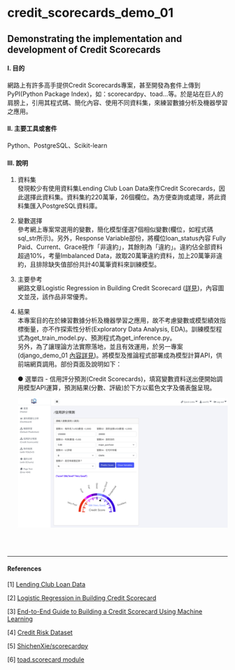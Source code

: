 # **credit_scorecards_demo_01**

## **Demonstrating the implementation and development of Credit Scorecards**

#### **Ⅰ. 目的** 
網路上有許多高手提供Credit Scorecards專案，甚至開發為套件上傳到PyPI(Python Package Index)，如：scorecardpy、toad…等。於是站在巨人的肩膀上，引用其程式碼、簡化內容、使用不同資料集，來練習數據分析及機器學習之應用。 

#### **Ⅱ. 主要工具或套件**
Python、PostgreSQL、Scikit-learn

#### **Ⅲ. 說明**
1. 資料集<br>
發現較少有使用資料集Lending Club Loan Data來作Credit Scorecards，因此選擇此資料集。資料集約220萬筆，26個欄位。為方便查詢或處理，將此資料集匯入PostgreSQL資料庫。<br>
2. 變數選擇<br>
參考網上專案常選用的變數，簡化模型僅選7個相似變數(欄位，如程式碼sql_str所示)。另外，Response Variable部份，將欄位loan_status內容 Fully Paid、Current、Grace視作「非違約」，其餘則為「違約」。違約佔全部資料超過10%，考量Imbalanced Data，故取20萬筆違約資料，加上20萬筆非違約，且排除缺失值部份共計40萬筆資料來訓練模型。<br>
3. 主要參考<br>
網路文章Logistic Regression in Building Credit Scorecard ([詳見](<https://medium.com/@rachmanto.rian/logistic-regression-in-building-credit-scorecard-924bece9f953>))，內容圖文並茂，該作品非常優秀。<br>
4. 結果<br>
本專案目的在於練習數據分析及機器學習之應用，故不考慮變數或模型績效指標衡量，亦不作探索性分析(Exploratory Data Analysis, EDA)。訓練模型程式為get_train_model.py、預測程式為get_inference.py。<br>
另外，為了讓理論方法實際落地，並且有效運用，於另一專案(django_demo_01 [內容詳見](<https://github.com/qinglian1105>))。將模型及推論程式部署成為模型計算API，供前端網頁調用。部份頁面及說明如下：<br> 

   ● 選單四 - 信用評分預測(Credit Scorecards)，填寫變數資料送出便開始調用模型API運算，預測結果(分數、評級)於下方以藍色文字及儀表盤呈現。<br>

    ![avatar](./README_png/page_scorecard.png)
    
<br><br>

---

#### **References**

[1] [Lending Club Loan Data
](<https://www.kaggle.com/datasets/adarshsng/lending-club-loan-data-csv/data>)

[2] [Logistic Regression in Building Credit Scorecard](<https://medium.com/@rachmanto.rian/logistic-regression-in-building-credit-scorecard-924bece9f953>)

[3] [End-to-End Guide to Building a Credit Scorecard Using Machine Learning](<https://towardsdatascience.com/end-to-end-guide-to-building-a-credit-scorecard-using-machine-learning-6502d8bb765a>)

[4] [Credit Risk Dataset](<https://www.kaggle.com/datasets/laotse/credit-risk-dataset/code>)

[5] [ShichenXie/scorecardpy](<https://github.com/ShichenXie/scorecardpy>)


[6] [toad.scorecard module](<https://toad.readthedocs.io/en/stable/toad.scorecard.html>)